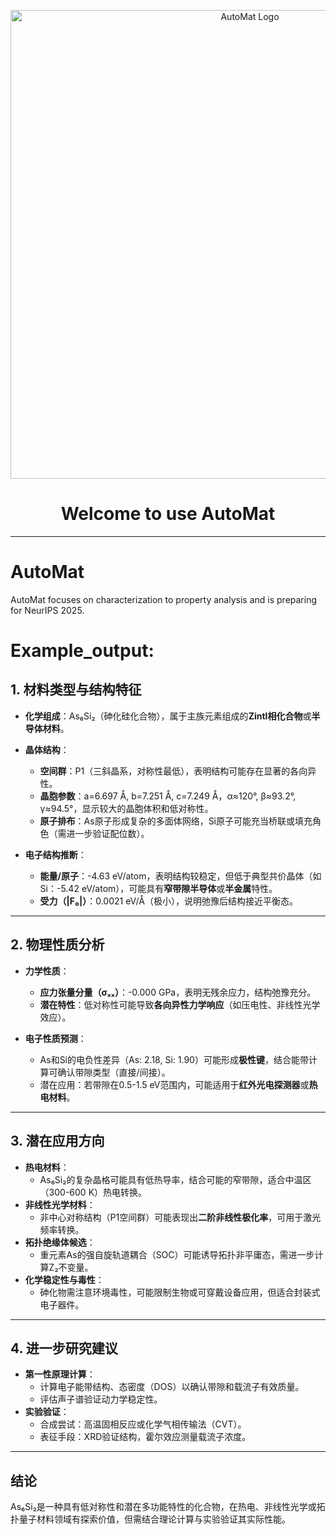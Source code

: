 <p align="center">
  <img src="https://github.com/yyt-2378/AutoMat/blob/main/AutoMat_Logo.png" alt="AutoMat Logo" width="750"/>
</p>

<h1 align="center">Welcome to use AutoMat</h1>

---
# AutoMat
AutoMat focuses on characterization to property analysis and is preparing for NeurIPS 2025.

# Example_output:
## **1. 材料类型与结构特征**
- **化学组成**：As₆Si₂（砷化硅化合物），属于主族元素组成的**Zintl相化合物**或**半导体材料**。
- **晶体结构**：
  - **空间群**：P1（三斜晶系，对称性最低），表明结构可能存在显著的各向异性。
  - **晶胞参数**：a=6.697 Å, b=7.251 Å, c=7.249 Å，α≈120°, β≈93.2°, γ≈94.5°，显示较大的晶胞体积和低对称性。
  - **原子排布**：As原子形成复杂的多面体网络，Si原子可能充当桥联或填充角色（需进一步验证配位数）。

- **电子结构推断**：
  - **能量/原子**：-4.63 eV/atom，表明结构较稳定，但低于典型共价晶体（如Si：-5.42 eV/atom），可能具有**窄带隙半导体**或**半金属**特性。
  - **受力（|F₀|）**：0.0021 eV/Å（极小），说明弛豫后结构接近平衡态。

---

## **2. 物理性质分析**
- **力学性质**：
  - **应力张量分量（σₓₓ）**：-0.000 GPa，表明无残余应力，结构弛豫充分。
  - **潜在特性**：低对称性可能导致**各向异性力学响应**（如压电性、非线性光学效应）。

- **电子性质预测**：
  - As和Si的电负性差异（As: 2.18, Si: 1.90）可能形成**极性键**，结合能带计算可确认带隙类型（直接/间接）。
  - 潜在应用：若带隙在0.5-1.5 eV范围内，可能适用于**红外光电探测器**或**热电材料**。

---

## **3. 潜在应用方向**
- **热电材料**：
  - As₆Si₂的复杂晶格可能具有低热导率，结合可能的窄带隙，适合中温区（300-600 K）热电转换。
- **非线性光学材料**：
  - 非中心对称结构（P1空间群）可能表现出**二阶非线性极化率**，可用于激光频率转换。
- **拓扑绝缘体候选**：
  - 重元素As的强自旋轨道耦合（SOC）可能诱导拓扑非平庸态，需进一步计算Z₂不变量。
- **化学稳定性与毒性**：
  - 砷化物需注意环境毒性，可能限制生物或可穿戴设备应用，但适合封装式电子器件。

---

## **4. 进一步研究建议**
- **第一性原理计算**：
  - 计算电子能带结构、态密度（DOS）以确认带隙和载流子有效质量。
  - 评估声子谱验证动力学稳定性。
- **实验验证**：
  - 合成尝试：高温固相反应或化学气相传输法（CVT）。
  - 表征手段：XRD验证结构，霍尔效应测量载流子浓度。

---

## **结论**
As₆Si₂是一种具有低对称性和潜在多功能特性的化合物，在热电、非线性光学或拓扑量子材料领域有探索价值，但需结合理论计算与实验验证其实际性能。
